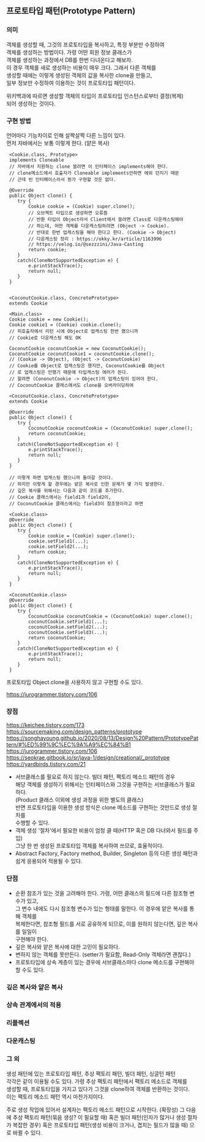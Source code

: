 ## 프로토타입 패턴(Prototype Pattern)
### 의미  
객체를 생성할 때, 그것의 프로토타입을 복사하고, 특정 부분만 수정하여    
객체를 생성하는 방법이다. 가령 어떤 회원 정보 클래스가  
객체를 생성하는 과정에서 DB를 한번 다녀온다고 해보자.  
이 경우 객체를 새로 생성하는 비용이 매우 크다. 그래서 다른 객체를  
생성할 때에는 이렇게 생성된 객체의 값을 복사한 clone을 만들고,  
일부 정보만 수정하여 이용하는 것이 프로토타입 패턴이다.

위키백과에 따르면 생성할 객체의 타입이 프로토타입 인스턴스로부터 결정(복제)  
되어 생성하는 것이다.  

### 구현 방법
언어마다 기능차이로 인해 살짝살짝 다른 느낌이 있다.  
먼저 자바에서는 보통 이렇게 한다. (얕은 복사) 

     <Cookie.class, Prototype>
     implements Cloneable
     // 자바에서 지원하는 clone 쓸려면 이 인터페이스 implements해야 한다.
     // clone메소드에서 호출자가 Cloneable implements안하면 에외 던지기 때문  
     // 근데 빈 인터페이스라서 뭔가 구현할 것은 없다.
     
     @Override
     public Object clone() {
        try {
            Cookie cookie = (Cookie) super.clone();
            // 오브젝트 타입으로 생성하면 오류뜸
            // 반환 타입이 Object라서 Client에서 쓸려면 Class로 다운캐스팅해야
            // 하는데, 어떤 객체를 다운캐스팅하려면 (Object -> Cookie). 
            // 반대로 한번 업캐스팅을 해야 한다고 한다. (Cookie -> Object)
            // 다운캐스팅 정리 : https://okky.kr/article/1163996
            // https://velog.io/@sezzzini/Java-Casting
            return cookie;
        }
        catch(CloneNotSupportedException e) {
            e.printStackTrace();
            return null;
        }
     }
     
     
     <CoconutCookie.class, ConcretePrototype>
     extends Cookie
    
     <Main.class>
     Cookie cookie = new Cookie();
     Cookie cookie1 = (Cookie) cookie.clone();
     // 피호출자에서 리턴 시에 Object로 업캐스팅 한번 했으니까
     // Cookie로 다운캐스팅 해도 OK
     
     CoconutCookie coconutCookie = new CoconutCookie();
     CoconutCookie coconutCookie1 = coconutCookie.clone();
     // (Cookie -> Object), (Object -> CoconutCookie)
     // Cookie를 Object로 업캐스팅은 했지만, CoconutCookie를 Object
     // 로 업캐스팅은 안했기 때문에 타입캐스팅 에러가 뜬다.
     // 할려면 (CononutCookie -> Object)의 업캐스팅이 있어야 한다.
     // CoconutCookie 클래스에서도 clone을 오버라이딩하여 
     
     <CoconutCookie.class, ConcretePrototype>
     extends Cookie
     
     @Override
     public Object clone() {
        try {
            CoconutCookie coconutCookie = (CoconutCookie) super.clone();
            return coconutCookie;
        }
        catch(CloneNotSupportedException e) {
            e.printStackTrace();
            return null;
        }
     }
     
     // 이렇게 하면 업캐스팅 했으니까 돌아갈 것이다. 
     // 하지만 이렇게 할 경우에는 얕은 복사로 인한 문제가 몇 가지 발생한다.
     // 깊은 복사를 위해서는 다음과 같이 코드를 추가한다.  
     // Cookie 클래스에서는 field1과 field2이, 
     // CoconutCookie 클래스에서는 field3이 참조형이라고 하면
     
     <Cookie.class>
     @Override
     public Object clone() {
        try {
            Cookie cookie = (Cookie) super.clone();
            cookie.setField1(...); 
            cookie.setField2(...);
            return cookie;
        }
        catch(CloneNotSupportedException e) {
            e.printStackTrace();
            return null;
        }
     }
     
     <CoconutCookie.class>
     @Override
     public Object clone() {
        try {
            CoconutCookie coconutCookie = (CoconutCookie) super.clone();
            coconutCookie.setField1(...);
            coconutCookie.setField2(...);
            coconutCookie.setField3(...);
            return coconutCookie;
        }
        catch(CloneNotSupportedException e) {
            e.printStackTrace();
            return null;
        }
     }
     
프로토타입 Object.clone을 사용하지 않고 구현할 수도 있다.  

https://jurogrammer.tistory.com/106


### 장점
https://keichee.tistory.com/173  
https://sourcemaking.com/design_patterns/prototype  
https://songhayoung.github.io/2020/08/13/Design%20Pattern/PrototypePattern/#%ED%99%9C%EC%9A%A9%EC%84%B1  
https://jurogrammer.tistory.com/106  
https://seokrae.gitbook.io/sr/java-1/design/creational/_prototype  
https://yardbirds.tistory.com/21  

- 서브클래스를 필요로 하지 않는다. 빌더 패턴, 팩토리 메소드 패턴의 경우  
해당 객체를 생성하기 위해서는 인터페이스와 그것을 구현하는 서브클래스가 필요하다.  
(Product 클래스 이외에 생성 과정을 위한 별도의 클래스)  
반면 프로토타입을 이용한 생성 방식은 clone 메소드를 구현하는 것만드로 생성 절차를  
수행할 수 있다.  
- 객체 생성 '절차'에서 필요한 비용이 엄청 클 때(HTTP 혹은 DB 다녀와서 필드를 주입)  
그냥 한 번 생성된 프로토타입 객체를 복사하여 쓰므로, 효율적이다.  
- Abstract Factory, Factory method, Builder, Singleton 등의 다른 생성 패턴과  
쉽게 응용되어 적용될 수 있다.  

### 단점
- 순환 참조가 있는 것을 고려해야 한다. 가령, 어떤 클래스의 필드에 다른 참조형 변수가 있고,  
그 변수 내에도 다시 참조형 변수가 있는 형태를 말한다. 이 경우에 얕은 복사를 통해 객체를  
복제한다면, 참조형 필드를 서로 공유하게 되므로, 이를 원하지 않는다면, 깊은 복사를 일일이  
구현해야 한다.  
- 깊은 복사와 얕은 복사에 대한 고민이 필요하다.  
- 변하지 않는 객체를 못만든다. (setter가 필요함, Read-Only 객체라면 괜찮다.)  
- 프로토타입에 상속 계층이 있는 경우에 서브클래스마다 clone 메소드를 구현해야 할 수도 있다.  

### 깊은 복사와 얕은 복사
### 상속 관계에서의 적용
### 리플렉션
### 다운캐스팅
### 그 외
생성 패턴에 있는 프로토타입 패턴, 추상 팩토리 패턴, 빌더 패턴, 싱글턴 패턴  
각각은 같이 이용될 수도 있다. 가령 추상 팩토리 패턴에서 팩토리 메소드로 객체를  
생성할 때, 프로토타입을 가지고 있다가 그것을 clone하여 객체를 반환하는 것이다.  
이는 팩토리 메소드 패턴 역시 마찬가지이다. 

주로 생성 작업에 있어서 설계자는 팩토리 메소드 패턴으로 시작한다. (확장성)
그 다음에 추상 팩토리 패턴(묶음 생성? 이 필요할 때)
혹은 빌더 패턴(인자가 많거나 생성 절차가 복잡한 경우)
혹은 프로토타입 패턴(생성 비용이 크거나, 겹치는 필드가 많을 때)
으로 바뀔 수 있다.  
